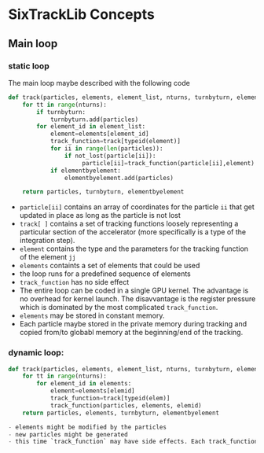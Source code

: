 # SixTrackLib Concepts

## Main loop

### static loop

The main loop maybe described with the following code

```python
def track(particles, elements, element_list, nturns, turnbyturn, elementbyelement):
    for tt in range(nturns):
        if turnbyturn:
            turnbyturn.add(particles)
        for element_id in element_list:
            element=elements[element_id]
            track_function=track[typeid(element)]
            for ii in range(len(particles)):
                if not_lost(particle[ii]):
                     particle[ii]=track_function(particle[ii],element)
            if elementbyelement:
                elementbyelement.add(particles)

    return particles, turnbyturn, elementbyelement
```

- `particle[ii]` contains an array of coordinates for the particle `ii` that get updated in place as long as the particle is not lost
- `track[ ]` contains a set of tracking functions loosely representing a particular section of the accelerator (more specifically is a type of the integration step).
- `element` contains the type and the parameters for the tracking function of the element `jj`
- `elements` containts a set of elements that could be used
- the loop runs for a predefined sequence of elements
- `track_function` has no side effect
- The entire loop can be coded in a single GPU kernel. The advantage is no overhead for kernel launch. The disavvantage is the register pressure which is dominated by  the most complicated `track_function`.
- `elements` may be stored in constant memory.
- Each particle maybe stored in the private memory during tracking and copied from/to globabl memory at the beginning/end of the tracking.

### dynamic loop:

```python
def track(particles, elements, element_list, nturns, turnbyturn, elementbyelement):
    for tt in range(nturns):
        for element_id in elements:
            element=elements[elemid]
            track_function=track[typeid(elem)]
            track_function(particles, elements, elemid)
    return particles, elements, turnbyturn, elementbyelement

- elements might be modified by the particles
- new particles might be generated
- this time `track_function` may have side effects. Each track_function needs to be an individual kernel or a synchronization step is needed after each call.


